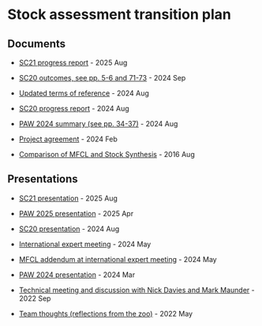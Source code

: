 # Stock assessment transition plan

## Documents

* [SC21 progress
report](documents/2025_08_14_wcpfc_nukualofa/p123_progress_report_sc21.pdf) -
2025 Aug

* [SC20 outcomes, see pp. 5-6 and
71-73](documents/2024_08_14_wcpfc_manila/p123_progress_report_sc20.pdf) - 2024
Sep

* [Updated terms of
reference](documents/2024_08_14_wcpfc_manila/updated_terms_of_reference.pdf) -
2024 Aug

* [SC20 progress
report](documents/2024_08_14_wcpfc_manila/p123_progress_report_sc20.pdf) - 2024
Aug

* [PAW 2024 summary (see pp.
  34-37)](documents/2024_08_14_wcpfc_manila/paw_summary_sc20.pdf) - 2024 Aug

* [Project
agreement](documents/2024_02_20_project_agreement/2024_02_20_p123_scoping_the_next_sa_software.pdf) -
2024 Feb

* [Comparison of MFCL and Stock
Synthesis](documents/2016_08_03_mfcl_ss_comparison/sc12_mfcl_ss_comparison.pdf) -
2016 Aug

## Presentations

* [SC21
presentation](presentations/2025_08_14_wcpfc_nukualofa/SC21-SA-WP-01_Project123_presentation.pdf) -
2025 Aug

* [PAW 2025
presentation](presentations/2025_04_10_paw_scoping/2025_04_10_paw_scoping.pdf) -
2025 Apr

* [SC20
presentation](presentations/2024_08_14_wcpfc_manila/SC20-SA-WP-01_Project123_presentation.pdf) -
2024 Aug

* [International expert
meeting](presentations/2024_05_13_experts_scoping/2024_05_13_experts_scoping.pdf) -
2024 May

* [MFCL addendum at international expert
meeting](presentations/2024_05_13_mfcl_future/MULTIFAN-CL_future.pdf) - 2024 May

* [PAW 2024
presentation](presentations/2024_03_28_paw_scoping/2024_03_28_paw_scoping.pdf) -
2024 Mar

* [Technical meeting and discussion with Nick Davies and Mark
Maunder](presentations/2022_09_15_spc_requirements/2022_09_15_spc_requirements.pdf) -
2022 Sep

* [Team thoughts (reflections from the
zoo)](presentations/2022_05_19_team_thoughts/2022_05_19_team_thoughts.pdf) -
2022 May
